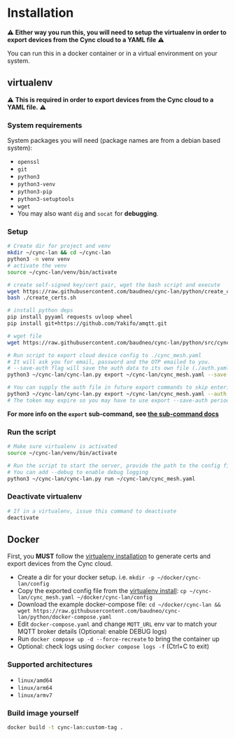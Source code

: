 # Installation

:warning: **Either way you run this, you will need to setup the virtualenv in order to 
export devices from the Cync cloud to a YAML file** :warning:

You can run this in a docker container or in a virtual environment on your system.

## virtualenv
:warning: **This is required in order to export devices from the Cync cloud to a YAML file.** :warning:

### System requirements
System packages you will need (package names are from a debian based system):
- `openssl`
- `git`
- `python3`
- `python3-venv`
- `python3-pip`
- `python3-setuptools`
- `wget`
- You may also want `dig` and `socat` for **debugging**.

### Setup
```bash
# Create dir for project and venv
mkdir ~/cync-lan && cd ~/cync-lan
python3 -m venv venv
# activate the venv
source ~/cync-lan/venv/bin/activate

# create self-signed key/cert pair, wget the bash script and execute
wget https://raw.githubusercontent.com/baudneo/cync-lan/python/create_certs.sh
bash ./create_certs.sh

# install python deps
pip install pyyaml requests uvloop wheel
pip install git+https://github.com/Yakifo/amqtt.git

# wget file
wget https://raw.githubusercontent.com/baudneo/cync-lan/python/src/cync-lan.py

# Run script to export cloud device config to ./cync_mesh.yaml
# It will ask you for email, password and the OTP emailed to you.
# --save-auth flag will save the auth data to its own file (./auth.yaml by default if --auth-output is not supplied)
python3 ~/cync-lan/cync-lan.py export ~/cync-lan/cync_mesh.yaml --save-auth --auth-output ~/cync-lan/.auth.yaml

# You can supply the auth file in future export commands to skip entering email, pass and OTP by using -> 
python3 ~/cync-lan/cync-lan.py export ~/cync-lan/cync_mesh.yaml --auth ~/cync-lan/.auth.yaml
# The token may expire so you may have to use export --save-auth periodically.
```

**For more info on the `export` sub-command, see [the sub-command docs](./cync-lan%20sub-commands.md#export)**

### Run the script
```bash
# Make sure virtualenv is activated
source ~/cync-lan/venv/bin/activate

# Run the script to start the server, provide the path to the config file
# You can add --debug to enable debug logging
python3 ~/cync-lan/cync-lan.py run ~/cync-lan/cync_mesh.yaml
```

### Deactivate virtualenv
```bash
# If in a virtualenv, issue this command to deactivate
deactivate
````

## Docker

First, you **MUST** follow the [virtualenv installation](#virtualenv) to generate certs and export devices from the Cync cloud.

- Create a dir for your docker setup. i.e. `mkdir -p ~/docker/cync-lan/config`
- Copy the exported config file from the [virtualenv install](#virtualenv): `cp ~/cync-lan/cync_mesh.yaml ~/docker/cync-lan/config` 
- Download the example docker-compose file: `cd ~/docker/cync-lan && wget https://raw.githubusercontent.com/baudneo/cync-lan/python/docker-compose.yaml`
- Edit `docker-compose.yaml` and change `MQTT_URL` env var to match your MQTT broker details (Optional: enable DEBUG logs)
- Run `docker compose up -d --force-recreate` to bring the container up
- Optional: check logs using `docker compose logs -f` (Ctrl+C to exit)

### Supported architectures
- `linux/amd64`
- `linux/arm64`
- `linux/armv7`

### Build image yourself
```bash
docker build -t cync-lan:custom-tag .
```